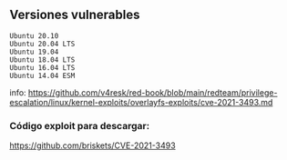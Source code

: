 
## Versiones vulnerables

	Ubuntu 20.10
    Ubuntu 20.04 LTS
    Ubuntu 19.04
    Ubuntu 18.04 LTS
    Ubuntu 16.04 LTS
    Ubuntu 14.04 ESM


info:
https://github.com/v4resk/red-book/blob/main/redteam/privilege-escalation/linux/kernel-exploits/overlayfs-exploits/cve-2021-3493.md

### Código exploit para descargar:
https://github.com/briskets/CVE-2021-3493